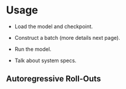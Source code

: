 # Usage

* Load the model and checkpoint.

* Construct a batch (more details next page).

* Run the model.

* Talk about system specs.


## Autoregressive Roll-Outs

